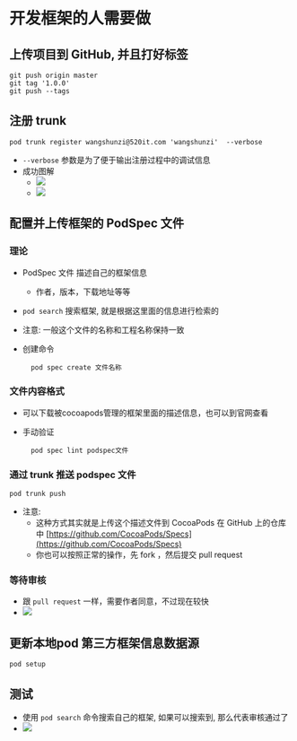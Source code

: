 # 开发框架的人需要做

## 上传项目到 GitHub, 并且打好标签

	git push origin master
	git tag '1.0.0' 
	git push --tags 

## 注册 trunk

	pod trunk register wangshunzi@520it.com 'wangshunzi'  --verbose
	
* `--verbose` 参数是为了便于输出注册过程中的调试信息
* 成功图解
	* ![](https://raw.githubusercontent.com/ripper/resources/master/01-FM/CocoaPods/image/3_图解1.png)
	* ![](https://raw.githubusercontent.com/ripper/resources/master/01-FM/CocoaPods/image/3_图解2.png)

## 配置并上传框架的 PodSpec 文件

### 理论

* PodSpec 文件 描述自己的框架信息
	* 作者，版本，下载地址等等
* `pod search` 搜索框架, 就是根据这里面的信息进行检索的
* 注意: 一般这个文件的名称和工程名称保持一致
* 创建命令
	
		pod spec create 文件名称

### 文件内容格式

* 可以下载被cocoapods管理的框架里面的描述信息，也可以到官网查看
* 手动验证
		
		pod spec lint podspec文件	

### 通过 trunk 推送 podspec 文件

	pod trunk push 
	
* 注意: 
	* 这种方式其实就是上传这个描述文件到 CocoaPods 在 GitHub 上的仓库中
		[https://github.com/CocoaPods/Specs](https://github.com/CocoaPods/Specs)
	* 你也可以按照正常的操作，先 fork ，然后提交 pull request

### 等待审核

* 跟 `pull request` 一样，需要作者同意，不过现在较快
* ![](https://raw.githubusercontent.com/ripper/resources/master/01-FM/CocoaPods/image/3_等待审核.png)

## 更新本地pod 第三方框架信息数据源

	pod setup

## 测试

* 使用 `pod search` 命令搜索自己的框架, 如果可以搜索到, 那么代表审核通过了
* ![](https://raw.githubusercontent.com/ripper/resources/master/01-FM/CocoaPods/image/3_审核通过)
		